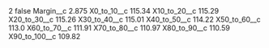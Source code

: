 <?xml version="1.0" encoding="UTF-8"?>
<CustomMetadata xmlns="http://soap.sforce.com/2006/04/metadata" xmlns:xsi="http://www.w3.org/2001/XMLSchema-instance" xmlns:xsd="http://www.w3.org/2001/XMLSchema">
    <label>2</label>
    <protected>false</protected>
    <values>
        <field>Margin__c</field>
        <value xsi:type="xsd:double">2.875</value>
    </values>
    <values>
        <field>X0_to_10__c</field>
        <value xsi:type="xsd:double">115.34</value>
    </values>
    <values>
        <field>X10_to_20__c</field>
        <value xsi:type="xsd:double">115.29</value>
    </values>
    <values>
        <field>X20_to_30__c</field>
        <value xsi:type="xsd:double">115.26</value>
    </values>
    <values>
        <field>X30_to_40__c</field>
        <value xsi:type="xsd:double">115.01</value>
    </values>
    <values>
        <field>X40_to_50__c</field>
        <value xsi:type="xsd:double">114.22</value>
    </values>
    <values>
        <field>X50_to_60__c</field>
        <value xsi:type="xsd:double">113.0</value>
    </values>
    <values>
        <field>X60_to_70__c</field>
        <value xsi:type="xsd:double">111.91</value>
    </values>
    <values>
        <field>X70_to_80__c</field>
        <value xsi:type="xsd:double">110.97</value>
    </values>
    <values>
        <field>X80_to_90__c</field>
        <value xsi:type="xsd:double">110.59</value>
    </values>
    <values>
        <field>X90_to_100__c</field>
        <value xsi:type="xsd:double">109.82</value>
    </values>
</CustomMetadata>
